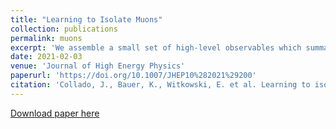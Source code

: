 ```yaml
---
title: "Learning to Isolate Muons"
collection: publications
permalink: muons
excerpt: 'We assemble a small set of high-level observables which summarize the calorimeter information and close the performance gap with networks which analyze the calorimeter cells directly.'
date: 2021-02-03
venue: 'Journal of High Energy Physics'
paperurl: 'https://doi.org/10.1007/JHEP10%282021%29200'
citation: 'Collado, J., Bauer, K., Witkowski, E. et al. Learning to isolate muons. J. High Energ. Phys. 2021, 200 (2021).'
---
```

<!-- This paper is about the number 1. The number 2 is left for future work. -->

[Download paper here](https://taylorfaucett.github.io/files/muons.pdf)

<!-- Recommended citation: Your Name, You. (2009). "Paper Title Number 1." <i>Journal 1</i>. 1(1). -->